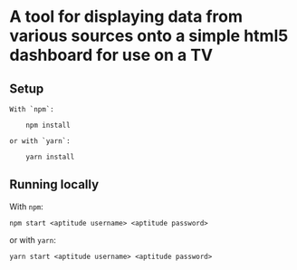 # A tool for displaying data from various sources onto a simple html5 dashboard for use on a TV

## Setup

    With `npm`:

        npm install

    or with `yarn`:

        yarn install

## Running locally

With `npm`:

    npm start <aptitude username> <aptitude password>

or with `yarn`:

    yarn start <aptitude username> <aptitude password>
